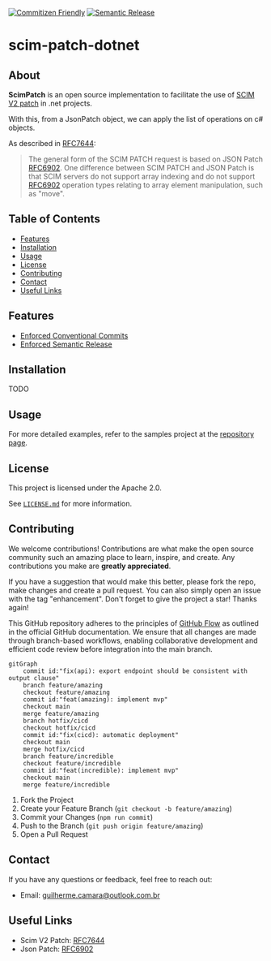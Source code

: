 [![Commitizen Friendly](https://img.shields.io/badge/commitizen-friendly-f05032.svg?style=for-the-badge&logo=git)](http://commitizen.github.io/cz-cli/)
[![Semantic Release](https://img.shields.io/badge/semantic-release-cb3837.svg?style=for-the-badge&logo=semantic-release)](https://semantic-release.gitbook.io/semantic-release/)

# scim-patch-dotnet

## About

**ScimPatch** is an open source implementation to facilitate the use of [SCIM V2 patch](https://datatracker.ietf.org/doc/html/rfc7644#section-3.5.2) in .net projects.

With this, from a JsonPatch object, we can apply the list of operations on c# objects.

As described in [RFC7644](https://datatracker.ietf.org/doc/html/rfc7644#section-3.5.2):

> The general form of the SCIM PATCH request is based on JSON Patch [RFC6902](https://datatracker.ietf.org/doc/html/rfc6902).
One difference between SCIM PATCH and JSON Patch is that SCIM servers do not support array indexing and do not support [RFC6902](https://datatracker.ietf.org/doc/html/rfc6902) operation types relating to array element manipulation, such as "move".

## Table of Contents

- [Features](#features)
- [Installation](#installation)
- [Usage](#usage)
- [License](#license)
- [Contributing](#contributing)
- [Contact](#contact)
- [Useful Links](#useful-links)

## Features

- [Enforced Conventional Commits](https://www.conventionalcommits.org/en/v1.0.0/)
- [Enforced Semantic Release](https://semver.org/)

## Installation

TODO

## Usage

For more detailed examples, refer to the samples project at the [repository page](https://github.com/guilhermecamara/scim-patch-dotnet).

## License

This project is licensed under the Apache 2.0.

See [`LICENSE.md`](/LICENSE.md) for more information.

## Contributing

We welcome contributions! Contributions are what make the open source community such an amazing place to learn, inspire, and create. Any contributions you make are **greatly appreciated**.

If you have a suggestion that would make this better, please fork the repo, make changes and create a pull request. You can also simply open an issue with the tag "enhancement". Don't forget to give the project a star! Thanks again!

This GitHub repository adheres to the principles of [GitHub Flow](https://docs.github.com/en/get-started/using-github/github-flow) as outlined in the official GitHub documentation. We ensure that all changes are made through branch-based workflows, enabling collaborative development and efficient code review before integration into the main branch.

```mermaid
gitGraph
    commit id:"fix(api): export endpoint should be consistent with output clause"
    branch feature/amazing
    checkout feature/amazing
    commit id:"feat(amazing): implement mvp"
    checkout main
    merge feature/amazing
    branch hotfix/cicd
    checkout hotfix/cicd
    commit id:"fix(cicd): automatic deployment"
    checkout main
    merge hotfix/cicd
    branch feature/incredible
    checkout feature/incredible
    commit id:"feat(incredible): implement mvp"
    checkout main
    merge feature/incredible
```

1. Fork the Project
1. Create your Feature Branch (`git checkout -b feature/amazing`)
1. Commit your Changes (`npm run commit`)
1. Push to the Branch (`git push origin feature/amazing`)
1. Open a Pull Request

## Contact
If you have any questions or feedback, feel free to reach out:

* Email: guilherme.camara@outlook.com.br

## Useful Links

* Scim V2 Patch: [RFC7644](https://datatracker.ietf.org/doc/html/rfc7644#section-3.5.2)
* Json Patch: [RFC6902](https://datatracker.ietf.org/doc/html/rfc6902)

